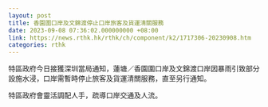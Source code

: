 ```yaml
---
layout: post
title: 香園圍口岸及文錦渡停止口岸旅客及貨運清關服務
date: 2023-09-08 07:36:02.000000000 +08:00
link: https://news.rthk.hk/rthk/ch/component/k2/1717306-20230908.htm
categories: rthk
---
```


​特區政府今日接獲深圳當局通知，蓮塘／香園圍口岸及文錦渡口岸因暴雨引致部分設施水浸，口岸需暫時停止旅客及貨運清關服務，直至另行通知。

特區政府會靈活調配人手，疏導口岸交通及人流。
